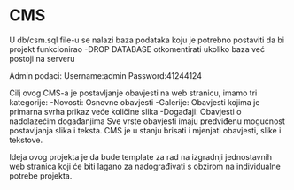 # CMS
U db/csm.sql file-u se nalazi baza podataka koju je potrebno postaviti da bi projekt funkcionirao
	-DROP DATABASE otkomentirati ukoliko baza već postoji na serveru
	
Admin podaci:
	Username:admin
	Password:41244124

Cilj ovog CMS-a je postavljanje obavjesti na web stranicu, imamo tri kategorije:
	-Novosti: Osnovne obavjesti
	-Galerije: Obavjesti kojima je primarna svrha prikaz veće količine slika
	-Događaji: Obavjesti o nadolazećim događanjima
Sve vrste obavjesti imaju predviđenu mogućnost postavljanja slika i teksta.
CMS je u stanju brisati i mjenjati obavjesti, slike i tekstove.

Ideja ovog projekta je da bude template za rad na izgradnji jednostavnih web stranica koji će biti lagano za nadograđivati s obzirom
na individualne potrebe projekta.